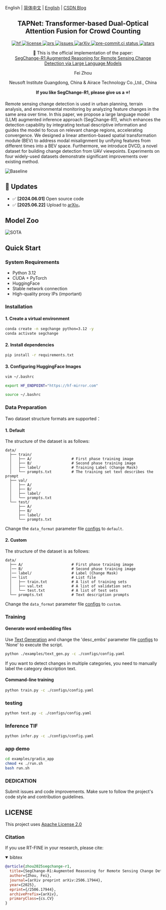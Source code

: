 <!--# [SegChange-R1:Augmented Reasoning for Remote Sensing Change Detection via Large Language Models](https://arxiv.org/abs/2506.17944) -->

English | [简体中文](README_zh.md) | [English](README.md) | [CSDN Blog](https://blog.csdn.net/weixin_62828995?spm=1000.2115.3001.5343)

<h2 align="center">
  TAPNet: Transformer-based Dual-Optical Attention Fusion for Crowd Counting
</h2>

<p align="center">
    <a href="https://huggingface.co/spaces/yourusername/TAPNet">
        <img alt="hf" src="https://img.shields.io/badge/%F0%9F%A4%97%20Hugging%20Face-Spaces-blue">
    </a>
    <a href="https://github.com/Yu-Zhouz/SegChange-R1/blob/master/LICENSE">
        <img alt="license" src="https://img.shields.io/badge/LICENSE-Apache%202.0-blue">
    </a>
    <a href="https://github.com/Yu-Zhouz/SegChange-R1/pulls">
        <img alt="prs" src="https://img.shields.io/github/issues-pr/Yu-Zhouz/SegChange-R1">
    </a>
    <a href="https://github.com/Yu-Zhouz/SegChange-R1/issues">
        <img alt="issues" src="https://img.shields.io/github/issues/Yu-Zhouz/SegChange-R1?color=olive">
    </a>
    <a href="https://arxiv.org/abs/2506.17944">
        <img alt="arXiv" src="https://img.shields.io/badge/arXiv-2505.06937v1-red">
    </a>
    <a href="https://results.pre-commit.ci/latest/github/Yu-Zhouz/SegChange-R1/master">
        <img alt="pre-commit.ci status" src="https://results.pre-commit.ci/badge/github/Yu-Zhouz/SegChange-R1/master.svg">
    </a>
    <a href="https://github.com/Yu-Zhouz/SegChange-R1">
        <img alt="stars" src="https://img.shields.io/github/stars/Yu-Zhouz/SegChange-R1">
    </a>
</p>

<p align="center">
    📄 This is the official implementation of the paper:
    <br>
    <a href="https://arxiv.org/abs/2506.17944">SegChange-R1:Augmented Reasoning for Remote Sensing Change Detection via Large Language Models</a>
</p>

<p align="center">
Fei Zhou
</p>

<p align="center">
Neusoft Institute Guangdong, China & Airace Technology Co.,Ltd., China
</p>

<p align="center">
<strong>If you like SegChange-R1, please give us a ⭐! </strong>
</p>

Remote sensing change detection is used in urban planning, terrain analysis, and environmental monitoring by analyzing feature changes in the same area over time. In this paper, we propose a large language model (LLM) augmented inference approach (SegChange-R1), which enhances the detection capability by integrating textual descriptive information and guides the model to focus on relevant change regions, accelerating convergence. We designed a linear attention-based spatial transformation module (BEV) to address modal misalignment by unifying features from different times into a BEV space. Furthermore, we introduce DVCD, a novel dataset for building change detection from UAV viewpoints. Experiments on four widely-used datasets demonstrate significant improvements over existing method. 

![Baseline](https://i-blog.csdnimg.cn/direct/574c18c2382c442a8cb60b31de9c01ba.png)

## 🚀 Updates

- ✅ **[2024.06.01]** Open source code
- ✅ **[2025.06.22]** Upload to [arXiv](https://arxiv.org/abs/2506.17944)。

## Model Zoo

![SOTA](https://i-blog.csdnimg.cn/direct/186edd2273c149bcb19f9aafb60b835b.png)


## Quick Start

### System Requirements

- Python 3.12
- CUDA + PyTorch
- HuggingFace
- Stable network connection
- High-quality proxy IPs (important)

### Installation

#### 1. Create a virtual environment

```bash
conda create -n segchange python=3.12 -y
conda activate segchange
```

#### 2. Install dependencies

```bash
pip install -r requirements.txt
```

#### 3. Configuring HuggingFace Images

```bash
vim ~/.bashrc

export HF_ENDPOINT="https://hf-mirror.com"

source ~/.bashrc
```

### Data Preparation

Two dataset structure formats are supported：

#### 1. Default

The structure of the dataset is as follows:

```text
data/
  ├── train/
  │   ├── A/                  # First phase training image
  │   ├── B/                  # Second phase training image
  │   ├── label/              # Training Label (Change Mask)
  │   └── prompts.txt         # The training set text describes the prompt
  ├── val/
  │   ├── A/              
  │   ├── B/             
  │   ├── label/         
  │   └── prompts.txt 
  └── test/
      ├── A/            
      ├── B/             
      ├── label/      
      └── prompts.txt     
```
Change the `data_format` parameter file [configs](./configs/config.yaml) to `default`.

#### 2. Custom

The structure of the dataset is as follows:

```text
data/
  ├── A/                      # First phase training image
  │── B/                      # Second phase training image
  │── label/                  # Label (Change Mask)
  │── list                    # List file
  │   ├── train.txt           # A list of training sets
  │   ├── val.txt             # A list of validation sets
  │   └── test.txt            # A list of test sets
  └── prompts.txt             # Text description prompts
```
Change the `data_format` parameter file [configs](./configs/config.yaml) to `custom`.

### Training

#### Generate word embedding files

Use [Text Generation](./examples/text_gen.py) and change the 'desc_embs' parameter file [configs](./configs/config.yaml) to 'None' to execute the script.

```bash
python ./examples/text_gen.py -c ./configs/config.yaml
```
If you want to detect changes in multiple categories, you need to manually label the category description text.

#### Command-line training
```bash
python train.py -c ./configs/config.yaml
```

### testing
```bash
python test.py -c ./configs/config.yaml
```

### Inference TIF
```bash
python infer.py -c ./configs/config.yaml
```

### app demo

```bash
cd examples/gradio_app
chmod +x ./run.sh
bash run.sh
```
### DEDICATION

Submit issues and code improvements. Make sure to follow the project's code style and contribution guidelines.

## LICENSE

This project uses [Apache License 2.0](LICENSE)

### Citation
If you use RT-FINE in your research, please cite:

<details open>
<summary> bibtex </summary>

```bibtex
@article{zhou2025segchange-r1,
  title={SegChange-R1:Augmented Reasoning for Remote Sensing Change Detection via Large Language Models},
  author={Zhou, Fei},
  journal={arXiv preprint arXiv:2506.17944},
  year={2025},
  eprint={/2506.17944},
  archivePrefix={arXiv},
  primaryClass={cs.CV}
}
```
</details>